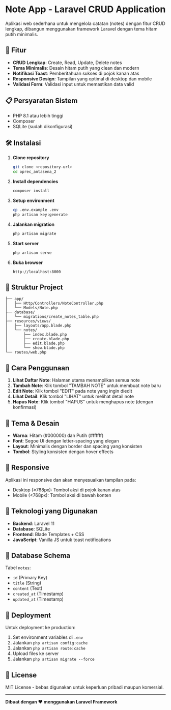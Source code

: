 # Note App - Laravel CRUD Application

Aplikasi web sederhana untuk mengelola catatan (notes) dengan fitur CRUD lengkap, dibangun menggunakan framework Laravel dengan tema hitam putih minimalis.

## 🚀 Fitur

- **CRUD Lengkap**: Create, Read, Update, Delete notes
- **Tema Minimalis**: Desain hitam putih yang clean dan modern
- **Notifikasi Toast**: Pemberitahuan sukses di pojok kanan atas
- **Responsive Design**: Tampilan yang optimal di desktop dan mobile
- **Validasi Form**: Validasi input untuk memastikan data valid

## 📋 Persyaratan Sistem

- PHP 8.1 atau lebih tinggi
- Composer
- SQLite (sudah dikonfigurasi)

## 🛠️ Instalasi

1. **Clone repository**
   ```bash
   git clone <repository-url>
   cd oprec_antasena_2
   ```

2. **Install dependencies**
   ```bash
   composer install
   ```

3. **Setup environment**
   ```bash
   cp .env.example .env
   php artisan key:generate
   ```

4. **Jalankan migration**
   ```bash
   php artisan migrate
   ```

5. **Start server**
   ```bash
   php artisan serve
   ```

6. **Buka browser**
   ```
   http://localhost:8000
   ```

## 📁 Struktur Project

```
├── app/
│   ├── Http/Controllers/NoteController.php
│   └── Models/Note.php
├── database/
│   └── migrations/create_notes_table.php
├── resources/views/
│   ├── layouts/app.blade.php
│   └── notes/
│       ├── index.blade.php
│       ├── create.blade.php
│       ├── edit.blade.php
│       └── show.blade.php
└── routes/web.php
```

## 🎯 Cara Penggunaan

1. **Lihat Daftar Note**: Halaman utama menampilkan semua note
2. **Tambah Note**: Klik tombol "TAMBAH NOTE" untuk membuat note baru
3. **Edit Note**: Klik tombol "EDIT" pada note yang ingin diedit
4. **Lihat Detail**: Klik tombol "LIHAT" untuk melihat detail note
5. **Hapus Note**: Klik tombol "HAPUS" untuk menghapus note (dengan konfirmasi)

## 🎨 Tema & Desain

- **Warna**: Hitam (#000000) dan Putih (#ffffff)
- **Font**: Segoe UI dengan letter-spacing yang elegan
- **Layout**: Minimalis dengan border dan spacing yang konsisten
- **Tombol**: Styling konsisten dengan hover effects

## 📱 Responsive

Aplikasi ini responsive dan akan menyesuaikan tampilan pada:
- Desktop (≥768px): Tombol aksi di pojok kanan atas
- Mobile (<768px): Tombol aksi di bawah konten

## 🔧 Teknologi yang Digunakan

- **Backend**: Laravel 11
- **Database**: SQLite
- **Frontend**: Blade Templates + CSS
- **JavaScript**: Vanilla JS untuk toast notifications

## 📝 Database Schema

Tabel `notes`:
- `id` (Primary Key)
- `title` (String)
- `content` (Text)
- `created_at` (Timestamp)
- `updated_at` (Timestamp)

## 🚀 Deployment

Untuk deployment ke production:

1. Set environment variables di `.env`
2. Jalankan `php artisan config:cache`
3. Jalankan `php artisan route:cache`
4. Upload files ke server
5. Jalankan `php artisan migrate --force`

## 📄 License

MIT License - bebas digunakan untuk keperluan pribadi maupun komersial.

---

**Dibuat dengan ❤️ menggunakan Laravel Framework**